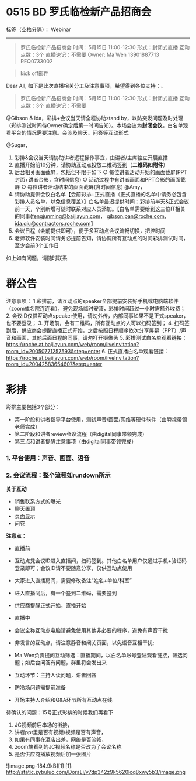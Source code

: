 # 0515 BD 罗氏临检新产品招商会

标签（空格分隔）： Webinar

---

> 罗氏临检新产品招商会
时间：5月15日 11:00-12:30
形式：封闭式直播
互动点数：3个
直播速记：不需要
Owner: Ma Wen 13901887713
REQ0733002

> kick off邮件

Dear All,
如下是此次直播相关分工及注意事项，希望得到各位支持：、

> 罗氏临检新产品招商会
时间：5月15日 11:00-12:30
形式：封闭式直播
互动点数：3个
直播速记：不需要

@Gibson & Ida，彩排+会议当天请全程协助stand by，以防突发问题及时处理（彩排测试时间待Owner确定后第一时间告知）。本场会议为**封闭会议**，白名单观看平台的情况需要注意。会涉及聊天、问答等互动形式

@Sugar，
1. 彩排&会议当天请协助讲者远程操作事宜，由讲者/主席独立开展直播
2. 直播开始前10分钟，请协助互动点投放二维码签到（**二维码如附件**）
3. 后台相关画面截屏，包括但不限于如下
	○ 每位讲者活动开始的画面截屏(PPT封面+讲者合影，含时间信息)
	○ 活动过程中有讲者画面和PPT合影的画面截屏
	○ 每位讲者活动结束的画面截屏(含时间信息)
@Amy，
1. 请协助提供会议白名单【会前彩排+正式直播（正式直播的名单中请务必包含彩排人员名单，以免信息覆盖）】白名单最迟提供时间：彩排前半天&正式会议前一天，个别新增可随时联系对应人员添加。【白名单需要给到这三位IT相关的同事(fengjunming@baijiayun.com， gibson.pan@roche.com，ida.qiu@contractors.roche.com】
2. 会议日程（会前提供即可），便于多互动点会议流畅切换，把控时间
3. 老师软件安装时间请务必提前告知，请协调所有互动点的时间彩排测试时间，至少会前3个工作日
	
如上如有问题，请随时联系


# 群公告
注意事项：
1.彩排前，请互动点的speaker全部提前安装好手机或电脑端软件（zoom或名院连连看），避免现场临时安装，彩排时间超过一小时需额外收费；
2. 会议ID仅供互动点speaker使用，请勿外传，内部同事如果不是正式speaker，也不要登录；
3. 开场前，会有二维码，所有互动点的人可以扫码签到；
4. 扫码签到后，供应商会提醒直播正式开始，之后按照日程顺序依次分享屏幕（PPT）/声音和画面，其他后面日程的同事，请勿打开摄像头
5. 彩排测试白名单观看链接： 
https://roche.at.baijiayun.com/web/room/liveInvitation?room_id=20050771257593&step=enter
6. 正式直播白名单观看链接：
https://roche.at.baijiayun.com/web/room/liveInvitation?room_id=20042583654607&step=enter




# 彩排
彩排主要包括3个部分：
- 第一阶段和讲者指导平台使用，测试声音/画面/网络等硬件软件（由瞬视带领老师完成）
- 第二阶段和讲者review会议流程（由digital同事带领完成）
- 第三点和讲者提醒注意事项（由digital同事带领完成）

### 1. 平台使用：声音、画面、语音

### 2. 会议流程：整个流程如rundown所示

**关于互动**

- 销售联系方式的曝光
 - 聊天置顶
 - 页面显示
- 问卷
 
**注意点：**

- 直播前
 - 互动点凭会议ID进入直播间，扫码签到。其他白名单用户仅通过手机+验证码登录即可；会议ID请不要随意分享，仅供互动点使用
 - 大家进入直播房间，需要修改备注“姓名+单位/科室”
 - 进入直播间后，有一个签到二维码，需要签到
 - 供应商提醒正式开始，直播开始

- 直播中
 - 会议全称互动点电脑请避免使用其他非必要的程序，避免有声音干扰
 - 非发言的互动点，请注意静音和闭关页面，以免语音互相干扰;
 - Ma Wen负责提问互动筛选：直播期间，以白名单账号登陆观看链接，筛选问题；如后台问答有问题，群里将会发出来
 - 互动环节：主持人读问题，讲者回答
 - 防冷场问题需提前准备
 - 开场主持人介绍和Q&A环节所有互动点在线
 

待确认的问题：15号正式彩排的时候我们再看下
1. JC视频前后串场的衔接， 
2. 讲者ppt里是否有视频/视频是否有声音，
3. 如果有同事在酒店出差，网络是否流畅，
4. zoom端看到的JC视频名称是否改为了会议名称
5. 是否供应商播放视频后加一张图片



![image.png-184.9kB][1]
[1]: http://static.zybuluo.com/DoraLi/v7dp342z9k5620loq8xwy5b3/image.png